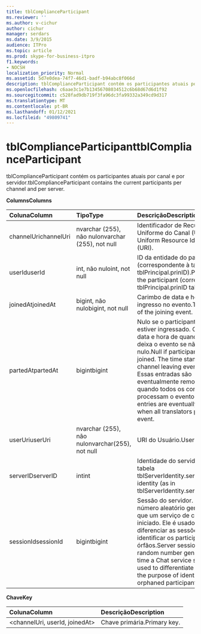 ```yaml
---
title: tblComplianceParticipant
ms.reviewer: ''
ms.author: v-cichur
author: cichur
manager: serdars
ms.date: 3/9/2015
audience: ITPro
ms.topic: article
ms.prod: skype-for-business-itpro
f1.keywords:
- NOCSH
localization_priority: Normal
ms.assetid: 5d7e0dea-74f7-46d1-badf-b94abc8f066d
description: tblComplianceParticipant contém os participantes atuais por canal e por servidor.
ms.openlocfilehash: c6aae3c1e7b13456708034512c6b68d67d6d1f92
ms.sourcegitcommit: c528fad9db719f3fa96dc3fa99332a349cd9d317
ms.translationtype: MT
ms.contentlocale: pt-BR
ms.lasthandoff: 01/12/2021
ms.locfileid: "49809741"
---
```

# <a name="tblcomplianceparticipant"></a><span data-ttu-id="2a2aa-103">tblComplianceParticipant</span><span class="sxs-lookup"><span data-stu-id="2a2aa-103">tblComplianceParticipant</span></span>
 
<span data-ttu-id="2a2aa-104">tblComplianceParticipant contém os participantes atuais por canal e por servidor.</span><span class="sxs-lookup"><span data-stu-id="2a2aa-104">tblComplianceParticipant contains the current participants per channel and per server.</span></span>
  
<span data-ttu-id="2a2aa-105">**Columns**</span><span class="sxs-lookup"><span data-stu-id="2a2aa-105">**Columns**</span></span>

|<span data-ttu-id="2a2aa-106">**Coluna**</span><span class="sxs-lookup"><span data-stu-id="2a2aa-106">**Column**</span></span>|<span data-ttu-id="2a2aa-107">**Tipo**</span><span class="sxs-lookup"><span data-stu-id="2a2aa-107">**Type**</span></span>|<span data-ttu-id="2a2aa-108">**Descrição**</span><span class="sxs-lookup"><span data-stu-id="2a2aa-108">**Description**</span></span>|
|:-----|:-----|:-----|
|<span data-ttu-id="2a2aa-109">channelUri</span><span class="sxs-lookup"><span data-stu-id="2a2aa-109">channelUri</span></span>  <br/> |<span data-ttu-id="2a2aa-110">nvarchar (255), não nulo</span><span class="sxs-lookup"><span data-stu-id="2a2aa-110">nvarchar (255), not null</span></span>  <br/> |<span data-ttu-id="2a2aa-111">Identificador de Recurso Uniforme do Canal (URI).</span><span class="sxs-lookup"><span data-stu-id="2a2aa-111">Channel Uniform Resource Identifier (URI).</span></span>  <br/> |
|<span data-ttu-id="2a2aa-112">userId</span><span class="sxs-lookup"><span data-stu-id="2a2aa-112">userId</span></span>  <br/> |<span data-ttu-id="2a2aa-113">int, não nulo</span><span class="sxs-lookup"><span data-stu-id="2a2aa-113">int, not null</span></span>  <br/> |<span data-ttu-id="2a2aa-114">ID da entidade do participante (correspondente à tabela tblPrincipal.prinID).</span><span class="sxs-lookup"><span data-stu-id="2a2aa-114">Principal ID of the participant (corresponding to tblPrincipal.prinID table).</span></span>  <br/> |
|<span data-ttu-id="2a2aa-115">joinedAt</span><span class="sxs-lookup"><span data-stu-id="2a2aa-115">joinedAt</span></span>  <br/> |<span data-ttu-id="2a2aa-116">bigint, não nulo</span><span class="sxs-lookup"><span data-stu-id="2a2aa-116">bigint, not null</span></span>  <br/> |<span data-ttu-id="2a2aa-117">Carimbo de data e hora de ingresso no evento.</span><span class="sxs-lookup"><span data-stu-id="2a2aa-117">Time stamp of the joining event.</span></span>  <br/> |
|<span data-ttu-id="2a2aa-118">partedAt</span><span class="sxs-lookup"><span data-stu-id="2a2aa-118">partedAt</span></span>  <br/> |<span data-ttu-id="2a2aa-119">bigint</span><span class="sxs-lookup"><span data-stu-id="2a2aa-119">bigint</span></span>  <br/> |<span data-ttu-id="2a2aa-p101">Nulo se o participante ainda estiver ingressado. O carimbo de data e hora de quando o canal deixa o evento se não for nulo.</span><span class="sxs-lookup"><span data-stu-id="2a2aa-p101">Null if participant is still joined. The time stamp of the channel leaving event if not null.</span></span>  <br/> <span data-ttu-id="2a2aa-122">Essas entradas são eventualmente removidas quando todos os conversores processam o evento.</span><span class="sxs-lookup"><span data-stu-id="2a2aa-122">These entries are eventually removed when all translators process the event.</span></span>  <br/> |
|<span data-ttu-id="2a2aa-123">userUri</span><span class="sxs-lookup"><span data-stu-id="2a2aa-123">userUri</span></span>  <br/> |<span data-ttu-id="2a2aa-124">nvarchar (255), não nulo</span><span class="sxs-lookup"><span data-stu-id="2a2aa-124">nvarchar(255), not null</span></span>  <br/> |<span data-ttu-id="2a2aa-125">URI do Usuário.</span><span class="sxs-lookup"><span data-stu-id="2a2aa-125">User URI.</span></span>  <br/> |
|<span data-ttu-id="2a2aa-126">serverID</span><span class="sxs-lookup"><span data-stu-id="2a2aa-126">serverID</span></span>  <br/> |<span data-ttu-id="2a2aa-127">int</span><span class="sxs-lookup"><span data-stu-id="2a2aa-127">int</span></span>  <br/> |<span data-ttu-id="2a2aa-128">Identidade do servidor (como na tabela tblServerIdentity.serverID).</span><span class="sxs-lookup"><span data-stu-id="2a2aa-128">Server identity (as in tblServerIdentity.serverID table).</span></span>  <br/> |
|<span data-ttu-id="2a2aa-129">sessionId</span><span class="sxs-lookup"><span data-stu-id="2a2aa-129">sessionId</span></span>  <br/> |<span data-ttu-id="2a2aa-130">bigint</span><span class="sxs-lookup"><span data-stu-id="2a2aa-130">bigint</span></span>  <br/> |<span data-ttu-id="2a2aa-p102">Sessão do servidor. Este é um número aleatório gerado sempre que um serviço de chat é iniciado. Ele é usado para diferenciar as sessões a fim de identificar os participantes órfãos.</span><span class="sxs-lookup"><span data-stu-id="2a2aa-p102">Server session. This is a random number generated each time a Chat service starts. It is used to differentiate sessions for the purpose of identifying orphaned participants.</span></span>  <br/> |
   
<span data-ttu-id="2a2aa-134">**Chave**</span><span class="sxs-lookup"><span data-stu-id="2a2aa-134">**Key**</span></span>

|<span data-ttu-id="2a2aa-135">**Coluna**</span><span class="sxs-lookup"><span data-stu-id="2a2aa-135">**Column**</span></span>|<span data-ttu-id="2a2aa-136">**Descrição**</span><span class="sxs-lookup"><span data-stu-id="2a2aa-136">**Description**</span></span>|
|:-----|:-----|
|\<channelUri, userId, joinedAt\>  <br/> |<span data-ttu-id="2a2aa-137">Chave primária.</span><span class="sxs-lookup"><span data-stu-id="2a2aa-137">Primary key.</span></span>  <br/> |
   


